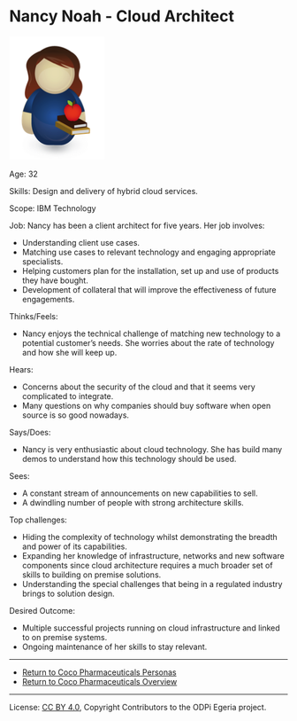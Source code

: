 <!-- SPDX-License-Identifier: CC-BY-4.0 -->
<!-- Copyright Contributors to the ODPi Egeria project. -->

# Nancy Noah - Cloud Architect

![Icon](nancy-noah.png)

Age: 32

Skills: Design and delivery of hybrid cloud services.

Scope: IBM Technology

Job: 
Nancy has been a client architect for five years.  Her job involves:
* Understanding client use cases.
* Matching use cases to relevant technology and engaging appropriate specialists.
* Helping customers plan for the installation, set up and use of
products they have bought.
* Development of collateral that will improve the effectiveness
of future engagements.

Thinks/Feels:
* Nancy enjoys the technical challenge of matching new technology to
a potential customer’s needs.
She worries about the rate of technology and how she will keep up.

Hears:
* Concerns about the security of the cloud and
that it seems very complicated to integrate.
* Many questions on why companies should buy software when open
source is so good nowadays.

Says/Does:
* Nancy is very enthusiastic about cloud technology.
She has build many demos to understand how this technology should be used.

Sees:
* A constant stream of announcements on new capabilities to sell.
* A dwindling number of people with strong architecture skills.

Top challenges:
* Hiding the complexity of technology whilst demonstrating the
breadth and power of its capabilities.
* Expanding her knowledge of infrastructure, networks and new
software components since cloud architecture requires a much
broader set of skills to building on premise solutions.
* Understanding the special challenges that being in a
regulated industry brings to solution design.

Desired Outcome:
* Multiple successful projects running on cloud infrastructure
and linked to on premise systems.
* Ongoing maintenance of her skills to stay relevant.

----
* [Return to Coco Pharmaceuticals Personas](.)
* [Return to Coco Pharmaceuticals Overview](..)

----
License: [CC BY 4.0](https://creativecommons.org/licenses/by/4.0/),
Copyright Contributors to the ODPi Egeria project.
